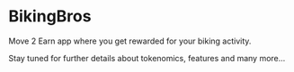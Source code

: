 # BikingBros
Move 2 Earn app where you get rewarded for your biking activity.

Stay tuned for further details about tokenomics, features and many more...
